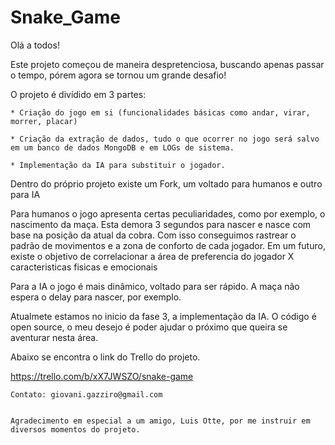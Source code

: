 # Snake_Game



Olá a todos!


  Este projeto começou de maneira despretenciosa, buscando apenas passar o tempo,
pórem agora se tornou um grande desafio! 

  O projeto é divídido em 3 partes:
    
    * Criação do jogo em si (funcionalidades básicas como andar, virar, morrer, placar)
    
    * Criação da extração de dados, tudo o que ocorrer no jogo será salvo em um banco de dados MongoDB e em LOGs de sistema. 
    
    * Implementação da IA para substituir o jogador.
   
   Dentro do próprio projeto existe um Fork, um voltado para humanos e outro para IA
   
   Para humanos o jogo apresenta certas peculiaridades, como por exemplo, o nascimento da maça.
      Esta demora 3 segundos para nascer e nasce com base na posição da atual da cobra.
      Com isso conseguimos rastrear o padrão de movimentos e a zona de conforto 
      de cada jogador. Em um futuro, existe o objetivo de correlacionar a área de preferencia do jogador X caracteristicas fisicas 
      e emocionais
   
   
   Para a IA o jogo é mais dinâmico, voltado para ser rápido. A maça não espera o delay para nascer, por exemplo.
   
   
   
   Atualmete estamos no inicio da fase 3, a implementação da IA. O código é open source, o meu desejo é poder ajudar o próximo
   que queira se aventurar nesta área.
   
   
  
   
   Abaixo se encontra o link do Trello do projeto.
   
   https://trello.com/b/xX7JWSZO/snake-game
   
    Contato: giovani.gazziro@gmail.com
   
    
    Agradecimento em especial a um amigo, Luis Otte, por me instruir em diversos momentos do projeto.

